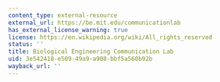 ```yaml
---
content_type: external-resource
external_url: https://be.mit.edu/communicationlab
has_external_license_warning: true
license: https://en.wikipedia.org/wiki/All_rights_reserved
status: ''
title: Biological Engineering Communication Lab
uid: 3e542418-e509-49a9-a908-bbf5a560b92b
wayback_url: ''
---
```


